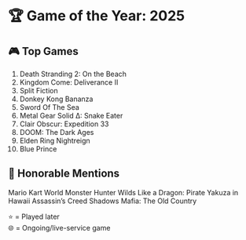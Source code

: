 # 🏆 Game of the Year: 2025

## 🎮 Top Games

1. Death Stranding 2: On the Beach
2. Kingdom Come: Deliverance II
3. Split Fiction
4. Donkey Kong Bananza
5. Sword Of The Sea
6. Metal Gear Solid Δ: Snake Eater
7. Clair Obscur: Expedition 33
8. DOOM: The Dark Ages
9. Elden Ring Nightreign
10. Blue Prince

## 🏅 Honorable Mentions

Mario Kart World
Monster Hunter Wilds
Like a Dragon: Pirate Yakuza in Hawaii
Assassin’s Creed Shadows
Mafia: The Old Country

⭐ = Played later  
🌐 = Ongoing/live-service game
